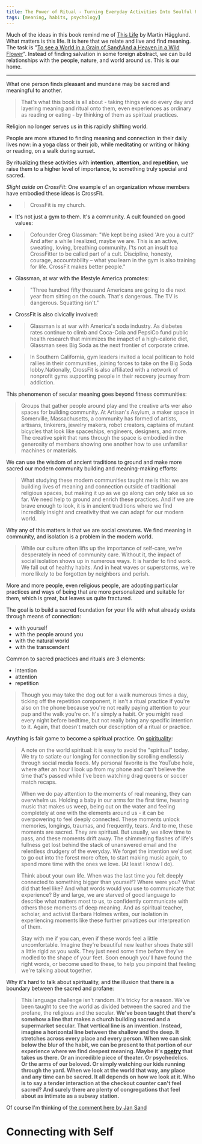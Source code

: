 ```yaml
---
title: The Power of Ritual - Turning Everyday Activities Into Soulful Practices
tags: [meaning, habits, psychology]
---
```


Much of the ideas in this book remind me of [This Life](This-Life.md) by Martin Hägglund. What matters is this life. It is here that we relate and live and find meaning. The task is "[To see a World in a Grain of Sand\\And a Heaven in a Wild Flower](https://www.poetryfoundation.org/poems/43650/auguries-of-innocence)". Instead of finding salvation in some foreign abstract, we can build relationships with the people, nature, and world around us. This is our home.

---

What one person finds pleasant and mundane may be sacred and meaningful to another.

> That's what this book is all about - taking things we do every day and layering meaning and ritual onto them, even experiences as ordinary as reading or eating - by thinking of them as spiritual practices.

Religion no longer serves us in this rapidly shifting world. 

People are more attuned to finding meaning and connection in their daily lives now: in a yoga class or their job, while meditating or writing or hiking or reading, on a walk during sunset. 

By ritualizing these activities with **intention**, **attention**, and **repetition**, we raise them to a higher level of importance, to something truly special and sacred. 

*Slight aside on CrossFit*: One example of an organization whose members have embodied these ideas is CrossFit.

- > CrossFit is my church.
- It's not just a gym to them. It's a community. A cult founded on good values:
- > Cofounder Greg Glassman: "We kept being asked 'Are you a cult?' And after a while I realized, maybe we are. This is an active, sweating, loving, breathing community. I'ts not an insult toa CrossFitter to be called part of a cult. Discipline, honesty, courage, accountability – what you learn in the gym is also training for life. CrossFit makes better people."
- Glassman, at war with the lifestyle America promotes:
- > "Three hundred fifty thousand Americans are going to die next year from sitting on the couch. That's dangerous. The TV is dangerous. Squatting isn't."
- CrossFit is also civically involved:
- > Glassman is at war with America's soda industry. As diabetes rates continue to climb and Coca-Cola and PepsiCo fund public health research that minimizes the imapct of a high-calorie diet, Glassman sees Big Soda as the next frontier of corporate crime.
- > In Southern California, gym leaders invited a local politican to hold rallies in their communities, joining forces to take on the Big Soda lobby.Nationally, CrossFit is also affiliated with a network of nonprofit gyms supporting people in their recovery journey from addiction.

This phenomenon of secular meaning goes beyond fitness communities:

> Groups that gather people around play and the creative arts wer also spaces for building community. At Artisan's Asylum, a maker space in Somerville, Massachusetts, a community has formed of artists, artisans, tinkerers, jewelry makers, robot creators, captains of mutant bicycles that look like spaceships, engineers, designers, and more. The creative spirit that runs through the space is embodied in the generosity of members showing one another how to use unfamiliar machines or materials.

We can use the wisdom of ancient traditions to ground and make more sacred our modern community building and meaning-making efforts:

> What studying these modern communities taught me is this: we are building lives of meaning and connection outside of traditional religious spaces, but making it up as we go along can only take us so far. We need help to ground and enrich these practices. And if we are brave enough to look, it is in ancient traditions where we find incredibly insight and creativity that we can adapt for our modern world.

Why any of this matters is that we are social creatures. We find meaning in community, and isolation is a problem in the modern world.

> While our culture often lifts up the importance of self-care, we're desperately in need of community care. Without it, the impact of social isolation shows up in numerous ways. It is harder to find work. We fall out of healthy habits. And in heat waves or superstorms, we're more likely to be forgotten by neighbors and perish.

More and more people, even religious people, are adopting particular practices and ways of being that are more personalized and suitable for them, which is great, but leaves us quite fractured.

The goal is to build a sacred foundation for your life with what already exists through means of connection: 

- with yourself
- with the people around you
- with the natural world
- with the transcendent

Common to sacred practices and rituals are 3 elements:

- intention
- attention
- repetition

> Though you may take the dog out for a walk numerous times a day, ticking off the repetition component, it isn't a ritual practice if you're also on the phone because you're not really paying attention to your pup and the walk you're on. It's simply a habit. Or you might read every night before bedtime, but not really bring any specific intention to it. Again, that doesn't match our description of a ritual or practice.

Anything is fair game to become a spiritual practice. On [spirituality](private/personal/spirituality-summer-grass.md):

> A note on the world spiritual: it is easy to avoid the "spiritual" today. We try to satiate our longing for connection by scrolling endlessly through social media feeds. My personal favorite is the YouTube hole, where after an hour I look up from my phone and can't believe the time that's passed while I've been watching drag queens or soccer match recaps.
> 
> When we do pay attention to the moments of real meaning, they can overwhelm us. Holding a baby in our arms for the first time, hearing music that makes us weep, being out on the water and feeling completely at one with the elements around us - it can be overpowering to feel deeply connected. These moments unlock memories, longings, traumas, and frequently, tears. And to me, these moments are sacred. They are spiritual. But usually, we allow time to pass, and these moments drift away. The shimmering flashes of life's fullness get lost behind the stack of unanswered email and the relentless drudgery of the everyday. We forget the intention we'd set to go out into the forest more often, to start making music again, to spend more time with the ones we love. (At least I know I do).
> 
> Think about your own life. When was the last time you felt deeply connected to something bigger than yourself? Where were you? What did that feel like? And what words would you use to communicate that experience? By and large, we are starved of good language to describe what matters most to us, to confidently communicate with others those moments of deep meaning. And as spiritual teacher, scholar, and activist Barbara Holmes writes, our isolation in experiencing moments like these further privatizes our interpreation of them.
> 
> Stay with me if you can, even if these words feel a little uncomfortable. Imagine they're beautiful new leather shoes thate still a little rigid as you walk. They just need some time before they've modled to the shape of your feet. Soon enough you'll have found the right words, or become used to these, to help you pinpoint that feeling we're talking about together. 

Why it's hard to talk about spirituality, and the illusion that there is a boundary between the sacred and profane:

> This language challenge isn't random. It's tricky for a reason. We've been taught to see the world as divided between the sacred and the profane, the religious and the secular. **We've been taught that there's somehow a line that makes a church building sacred and a supermarket secular. That vertical line is an invention. Instead, imagine a horizontal line between the shallow and the deep. It stretches across every place and every person. When we can sink below the blur of the habit, we can be present to that portion of our experience where we find deepest meaning. Maybe it's [poetry](notes/Poems/Poems-directory.md) that takes us there. Or an incredible piece of theater. Or psychedelics. Or the arms of our beloved. Or simply watching our kids running through the yard. When we look at the world that way, any place and any time can be sacred. It all depends on how we look at it. Who is to say a tender interaction at the checkout counter can't feel sacred? And surely there are plenty of congregations that feel about as intimate as a subway station.**

Of course I'm thinking of [the comment here by Jan Sand](private/personal/weekly/2021-W34.md)

# Connecting with Self